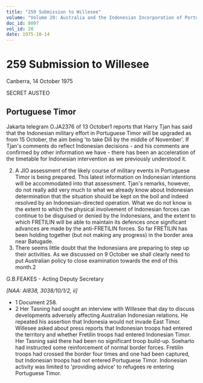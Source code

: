 ```yaml
---
title: "259 Submission to Willesee"
volume: "Volume 20: Australia and the Indonesian Incorporation of Portuguese Timor, 1974-1976"
doc_id: 8097
vol_id: 20
date: 1975-10-14
---
```


# 259 Submission to Willesee

Canberra, 14 October 1975

SECRET AUSTEO

## Portuguese Timor

Jakarta telegram O.JA2376 of 13 October1 reports that Harry Tjan has said that the Indonesian military effort in Portuguese Timor will be upgraded as from 15 October, the aim being 'to take Dili by the middle of November'. If Tjan's comments do reflect Indonesian decisions - and his comments are confirmed by other information we have - there has been an acceleration of the timetable for Indonesian intervention as we previously understood it.

  2. A JIO assessment of the likely course of military events in Portuguese Timor is being prepared. This latest information on Indonesian intentions will be accommodated into that assessment. Tjan's remarks, however, do not really add very much to what we already know about Indonesian determination that the situation should be kept on the boil and indeed resolved by an Indonesian-directed operation. What we do not know is the extent to which the physical involvement of Indonesian forces can continue to be disguised or denied by the Indonesians, and the extent to which FRETILIN will be able to maintain its defences once significant advances are made by the anti-FRETILIN forces. So far FRETILIN has been holding together (but not making any progress) in the border area near Batugade.
  3. There seems little doubt that the Indonesians are preparing to step up their activities. As we discussed on 9 October we shall clearly need to put Australian policy to close examination towards the end of this month.2



G.B.FEAKES - Acting Deputy Secretary

_[NAA: Al838, 3038/10/1/2, ii]_

  * 1 Document 258.
  * 2 Her Tasning had sought an interview with Willesee that day to discuss developments adversely affecting Australian­ Indonesian relations. He repeated his assertion that Indonesia would not invade East Timor. Willesee asked about press reports that Indonesian troops had entered the territory and whether Fretilin troops had entered Indonesian Timor. Her Tasning said there had been no significant troop build-up. Soeharto had instructed some reinforcement of normal border forces. Fretilin troops had crossed the border four times and one had been captured, but Indonesian troops had not entered Portuguese Timor. Indonesian activity was limited to 'providing advice' to refugees re­ entering Portuguese Timor.



